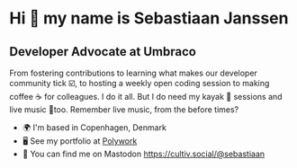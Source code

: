 Hi 👋 my name is Sebastiaan Janssen
====================================

Developer Advocate at Umbraco
--------------------------------

From fostering contributions to learning what makes our developer community tick ☑️, to hosting a weekly open coding session to making coffee ☕ for colleagues. I do it all. But I do need my kayak 🛶 sessions and live music 🎸too. Remember live music, from the before times?

- 🌍 I'm based in Copenhagen, Denmark
- 🖥️ See my portfolio at [Polywork](http://www.polywork.com/cultiv)
- 🐘 You can find me on Mastodon <a rel="me" href="https://cultiv.social/@sebastiaan">https://cultiv.social/@sebastiaan</a>
